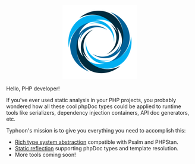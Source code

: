 <p align="center">
    <img src="https://github.com/typhoon-php/.github/raw/main/profile/logo.png" width="200" alt="Typhoon logo">
</p>

Hello, PHP developer!

If you've ever used static analysis in your PHP projects, you probably wondered how all these cool phpDoc types could be
applied to runtime tools like serializers, dependency injection containers, API doc generators, etc.

Typhoon's mission is to give you everything you need to accomplish this:

- [Rich type system abstraction](docs/type.md) compatible with Psalm
  and PHPStan.
- [Static reflection](docs/reflection.md) supporting phpDoc types and
  template resolution.
- More tools coming soon!
